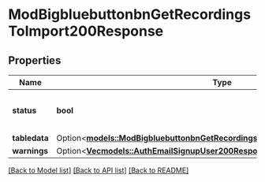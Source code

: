 # ModBigbluebuttonbnGetRecordingsToImport200Response

## Properties

Name | Type | Description | Notes
------------ | ------------- | ------------- | -------------
**status** | **bool** | Whether the fetch was successful | 
**tabledata** | Option<[**models::ModBigbluebuttonbnGetRecordingsToImport200ResponseTabledata**](mod_bigbluebuttonbn_get_recordings_to_import_200_response_tabledata.md)> |  | [optional]
**warnings** | Option<[**Vec<models::AuthEmailSignupUser200ResponseWarningsInner>**](auth_email_signup_user_200_response_warnings_inner.md)> |  | [optional]

[[Back to Model list]](../README.md#documentation-for-models) [[Back to API list]](../README.md#documentation-for-api-endpoints) [[Back to README]](../README.md)


